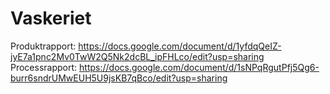 # Vaskeriet

Produktrapport: https://docs.google.com/document/d/1yfdqQeIZ-jyE7a1pnc2Mv0TwW2Q5Nk2dcBL_ipFHLco/edit?usp=sharing
Processrapport: https://docs.google.com/document/d/1sNPqRgutPfj5Qg6-burr6sndrUMwEUH5U9jsKB7qBco/edit?usp=sharing
